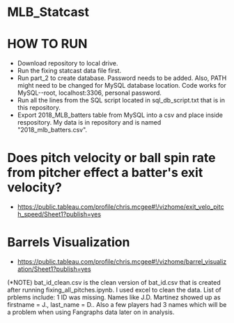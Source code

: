 # MLB_Statcast


# HOW TO RUN

- Download repository to local drive.
- Run the fixing statcast data file first.
- Run part_2 to create database. Password needs to be added. Also, PATH might need to be changed for MySQL database location. Code works for MySQL--root, localhost:3306, personal password.
- Run all the lines from the SQL script located in sql_db_script.txt that is in this repository.
- Export 2018_MLB_batters table from MySQL into a csv and place inside respository. My data is in repository and is named "2018_mlb_batters.csv".


# Does pitch velocity or ball spin rate from pitcher effect a batter's exit velocity?

- https://public.tableau.com/profile/chris.mcgee#!/vizhome/exit_velo_pitch_speed/Sheet1?publish=yes

# Barrels Visualization

- https://public.tableau.com/profile/chris.mcgee#!/vizhome/barrel_visualization/Sheet1?publish=yes

(*NOTE) bat_id_clean.csv is the clean version of bat_id.csv that is created after running fixing_all_pitches.ipynb. I used excel to clean the data. List of prblems include: 1 ID was missing. Names like J.D. Martinez showed up as firstname = J., last_name = D.. Also a few players had 3 names which will be a problem when using Fangraphs data later on in analysis.

